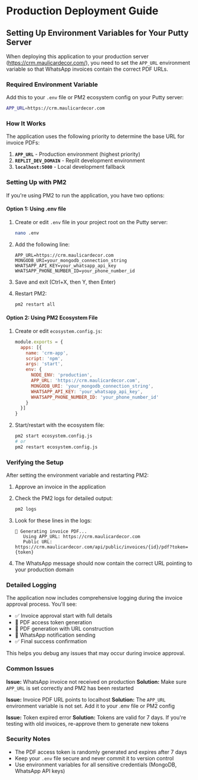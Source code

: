 # Production Deployment Guide

## Setting Up Environment Variables for Your Putty Server

When deploying this application to your production server (https://crm.maulicardecor.com/), you need to set the `APP_URL` environment variable so that WhatsApp invoices contain the correct PDF URLs.

### Required Environment Variable

Add this to your `.env` file or PM2 ecosystem config on your Putty server:

```bash
APP_URL=https://crm.maulicardecor.com
```

### How It Works

The application uses the following priority to determine the base URL for invoice PDFs:

1. **`APP_URL`** - Production environment (highest priority)
2. **`REPLIT_DEV_DOMAIN`** - Replit development environment
3. **`localhost:5000`** - Local development fallback

### Setting Up with PM2

If you're using PM2 to run the application, you have two options:

#### Option 1: Using .env file

1. Create or edit `.env` file in your project root on the Putty server:
   ```bash
   nano .env
   ```

2. Add the following line:
   ```
   APP_URL=https://crm.maulicardecor.com
   MONGODB_URI=your_mongodb_connection_string
   WHATSAPP_API_KEY=your_whatsapp_api_key
   WHATSAPP_PHONE_NUMBER_ID=your_phone_number_id
   ```

3. Save and exit (Ctrl+X, then Y, then Enter)

4. Restart PM2:
   ```bash
   pm2 restart all
   ```

#### Option 2: Using PM2 Ecosystem File

1. Create or edit `ecosystem.config.js`:
   ```javascript
   module.exports = {
     apps: [{
       name: 'crm-app',
       script: 'npm',
       args: 'start',
       env: {
         NODE_ENV: 'production',
         APP_URL: 'https://crm.maulicardecor.com',
         MONGODB_URI: 'your_mongodb_connection_string',
         WHATSAPP_API_KEY: 'your_whatsapp_api_key',
         WHATSAPP_PHONE_NUMBER_ID: 'your_phone_number_id'
       }
     }]
   }
   ```

2. Start/restart with the ecosystem file:
   ```bash
   pm2 start ecosystem.config.js
   # or
   pm2 restart ecosystem.config.js
   ```

### Verifying the Setup

After setting the environment variable and restarting PM2:

1. Approve an invoice in the application
2. Check the PM2 logs for detailed output:
   ```bash
   pm2 logs
   ```

3. Look for these lines in the logs:
   ```
   📄 Generating invoice PDF...
      Using APP_URL: https://crm.maulicardecor.com
      Public URL: https://crm.maulicardecor.com/api/public/invoices/{id}/pdf?token={token}
   ```

4. The WhatsApp message should now contain the correct URL pointing to your production domain

### Detailed Logging

The application now includes comprehensive logging during the invoice approval process. You'll see:

- ✅ Invoice approval start with full details
- 🔐 PDF access token generation
- 📄 PDF generation with URL construction
- 📱 WhatsApp notification sending
- ✅ Final success confirmation

This helps you debug any issues that may occur during invoice approval.

### Common Issues

**Issue:** WhatsApp invoice not received on production
**Solution:** Make sure `APP_URL` is set correctly and PM2 has been restarted

**Issue:** Invoice PDF URL points to localhost
**Solution:** The `APP_URL` environment variable is not set. Add it to your .env file or PM2 config

**Issue:** Token expired error
**Solution:** Tokens are valid for 7 days. If you're testing with old invoices, re-approve them to generate new tokens

### Security Notes

- The PDF access token is randomly generated and expires after 7 days
- Keep your `.env` file secure and never commit it to version control
- Use environment variables for all sensitive credentials (MongoDB, WhatsApp API keys)
